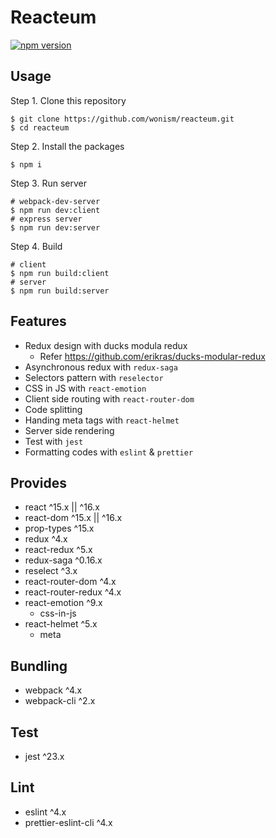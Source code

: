 # Reacteum

[![npm version](https://badge.fury.io/js/reacteum.svg)](https://badge.fury.io/js/reacteum)

## Usage

Step 1. Clone this repository
```
$ git clone https://github.com/wonism/reacteum.git
$ cd reacteum
```

Step 2. Install the packages
```
$ npm i
```

Step 3. Run server
```
# webpack-dev-server
$ npm run dev:client
# express server
$ npm run dev:server
```

Step 4. Build
```
# client
$ npm run build:client
# server
$ npm run build:server
```

## Features
- Redux design with ducks modula redux
  - Refer https://github.com/erikras/ducks-modular-redux
- Asynchronous redux with `redux-saga`
- Selectors pattern with `reselector`
- CSS in JS with `react-emotion`
- Client side routing with `react-router-dom`
- Code splitting
- Handing meta tags with `react-helmet`
- Server side rendering
- Test with `jest`
- Formatting codes with `eslint` & `prettier`

## Provides
- react ^15.x || ^16.x
- react-dom ^15.x || ^16.x
- prop-types ^15.x
- redux ^4.x
- react-redux ^5.x
- redux-saga ^0.16.x
- reselect ^3.x
- react-router-dom ^4.x
- react-router-redux ^4.x
- react-emotion ^9.x
  - css-in-js
- react-helmet ^5.x
  - meta

## Bundling
- webpack ^4.x
- webpack-cli ^2.x

## Test
- jest ^23.x

## Lint
- eslint ^4.x
- prettier-eslint-cli ^4.x
